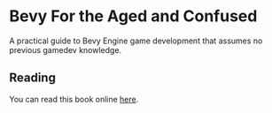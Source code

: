 # Bevy For the Aged and Confused

A practical guide to Bevy Engine game development that assumes no previous gamedev knowledge.

## Reading

You can read this book online [here](https://bfac.eloquentgeek.games).
